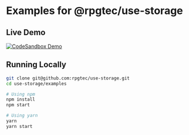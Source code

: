 # Examples for @rpgtec/use-storage

## Live Demo

[![CodeSandbox Demo](https://codesandbox.io/static/img/play-codesandbox.svg)](https://codesandbox.io/s/github/rpgtec/use-storage/tree/main/examples/?file=/src/index.js)

## Running Locally

```sh
git clone git@github.com:rpgtec/use-storage.git
cd use-storage/examples

# Using npm
npm install
npm start

# Using yarn
yarn
yarn start
```
